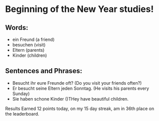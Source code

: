 # Beginning of the New Year studies! 


## Words:
* ein Freund (a friend)
* besuchen (visit)
* Eltern (parents) 
* Kinder (children)


## Sentences and Phrases:
* Besucht ihr eure Freunde oft? (Do you visit your friends often?)
* Er besucht seine Eltern jeden Sonntag. (He visits his parents every Sunday)
* Sie haben schone Kinder ()THey have beautiful children. 


Results
Earned 12 points today, on my 15 day streak, am in 36th place on the leaderboard. 
